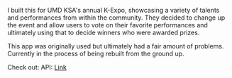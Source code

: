 I built this for UMD KSA's annual K-Expo, showcasing a variety of talents and performances from within the community. They decided to change up the event and allow users to vote on their favorite performances and ultimately using that to decide winners who were awarded prizes.

This app was originally used but ultimately had a fair amount of problems. Currently in the process of being rebuilt from the ground up.

Check out:
API: [Link](https://github.com/andrewgu12/KSA-KExpo/tree/redo-api)
